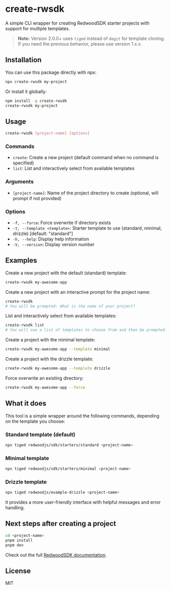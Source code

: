 # create-rwsdk

A simple CLI wrapper for creating RedwoodSDK starter projects with support for multiple templates.

> **Note:** Version 2.0.0+ uses `tiged` instead of `degit` for template cloning. If you need the previous behavior, please use version 1.x.x.

## Installation

You can use this package directly with npx:

```bash
npx create-rwsdk my-project
```

Or install it globally:

```bash
npm install -g create-rwsdk
create-rwsdk my-project
```

## Usage

```bash
create-rwsdk [project-name] [options]
```

### Commands

- `create`: Create a new project (default command when no command is specified)
- `list`: List and interactively select from available templates

### Arguments

- `[project-name]`: Name of the project directory to create (optional, will prompt if not provided)

### Options

- `-f, --force`: Force overwrite if directory exists
- `-t, --template <template>`: Starter template to use (standard, minimal, drizzle) [default: "standard"]
- `-h, --help`: Display help information
- `-V, --version`: Display version number

## Examples

Create a new project with the default (standard) template:

```bash
create-rwsdk my-awesome-app
```

Create a new project with an interactive prompt for the project name:

```bash
create-rwsdk
# You will be prompted: What is the name of your project?
```

List and interactively select from available templates:

```bash
create-rwsdk list
# You will see a list of templates to choose from and then be prompted for a project name
```

Create a project with the minimal template:

```bash
create-rwsdk my-awesome-app --template minimal
```

Create a project with the drizzle template:

```bash
create-rwsdk my-awesome-app --template drizzle
```

Force overwrite an existing directory:

```bash
create-rwsdk my-awesome-app --force
```

## What it does

This tool is a simple wrapper around the following commands, depending on the template you choose:

### Standard template (default)
```bash
npx tiged redwoodjs/sdk/starters/standard <project-name>
```

### Minimal template
```bash
npx tiged redwoodjs/sdk/starters/minimal <project-name>
```

### Drizzle template
```bash
npx tiged redwoodjs/example-drizzle <project-name>
```

It provides a more user-friendly interface with helpful messages and error handling.

## Next steps after creating a project

```bash
cd <project-name>
pnpm install
pnpm dev
```

Check out the full [RedwoodSDK documentation](https://rwsdk.com/docs).

## License

MIT
